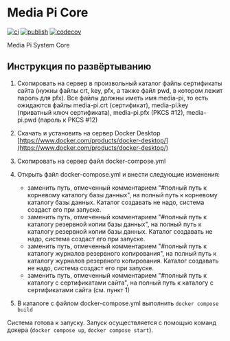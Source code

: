 
# Media Pi Core

[![ci](https://github.com/sw-consulting/media-pi.core/actions/workflows/ci.yml/badge.svg)](https://github.com/sw-consulting/media-pi.core/actions/workflows/ci.yml)
[![publish](https://github.com/sw-consulting/media-pi.core/actions/workflows/publish.yml/badge.svg)](https://github.com/sw-consulting/media-pi.core/actions/workflows/publish.yml)
[![codecov](https://codecov.io/gh/sw-consulting/media-pi.core/graph/badge.svg?token=38PH477K08)](https://codecov.io/gh/sw-consulting/media-pi.core)

Media Pi System Core

## Инструкция по развёртыванию

1) Скопировать на сервер в произвольный каталог файлы сертификаты сайта (нужны файлы crt, key, pfx, а также файл pwd, в котором лежит пароль для pfx). Все файлы должны иметь имя media-pi, то есть ожидаются файлы media-pi.crt (сертификат), media-pi.key (приватный ключ сертификата), media-pi.pfx (PKCS #12), media-pi.pwd (пароль к PKCS #12)

2) Скачать и установить на сервер Docker Desktop [https://www.docker.com/products/docker-desktop/](https://www.docker.com/products/docker-desktop/)

3) Скопировать на сервер файл docker-compose.yml

4) Открыть файл docker-compose.yml и внести следующие изменения:
   - заменить путь, отмеченный комментарием "#полный путь к корневому каталогу базы данных", на полный путь к корневому каталогу базы данных. Каталог создавать не надо, система создаст его при запуске.
   - заменить путь, отмеченный комментарием "#полный путь к каталогу резервной копии базы данных", на полный путь к каталогу резервной копии базы данных. Каталог создавать не надо, система создаст его при запуске.
   - заменить путь, отмеченный комментарием "#полный путь к каталогу журналов резервного копирования", на полный путь к каталогу журналов резервного копирования. Каталог создавать не надо, система создаст его при запуске.
   - заменить путь, отмеченный комментарием "#полный путь к каталогу с сертификатами сайта", на полный путь к каталогу с сертификатами сайта (см. пункт 1)

5) В каталоге с файлом docker-compose.yml выполнить `docker compose build`

Система готова к запуску.
Запуск осуществляется с помощью команд докера (`docker compose up`, `docker compose start`).


